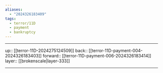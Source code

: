 ```yaml
---
aliases:
  - "2024326183409"
tags:
  - terror/11D
  - payment
  - bankruptcy
---
```




***

up:: [[terror-11D-2024275124509]]
back:: [[terror-11D-payment-004-2024326183403]]
forward:: [[terror-11D-payment-006-2024326183414]]
layer:: [[brokenscale|layer-333]]

***
